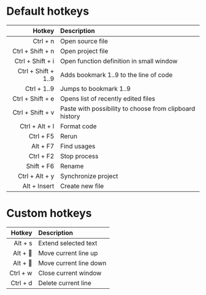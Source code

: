 # Default hotkeys

Hotkey  | Description
---:|:---
Ctrl + n | Open source file
Ctrl + Shift + n | Open project file
Ctrl + Shift + i | Open function definition in small window
Ctrl + Shift + 1..9 | Adds bookmark 1..9 to the line of code
Ctrl + 1..9 | Jumps to bookmark 1..9
Ctrl + Shift + e | Opens list of recently edited files
Ctrl + Shift + v | Paste with possibility to choose from clipboard history
Ctrl + Alt + l | Format code
Ctrl + F5 | Rerun
Alt + F7 | Find usages
Ctrl + F2 | Stop process
Shift + F6 | Rename
Ctrl + Alt + y | Synchronize project
Alt + Insert | Create new file

# Custom hotkeys

Hotkey | Description
---:|:---
Alt + s | Extend selected text
Alt + :arrow_up_small: | Move current line up
Alt + :arrow_down_small: | Move current line down
Ctrl + w | Close current window
Ctrl + d | Delete current line
